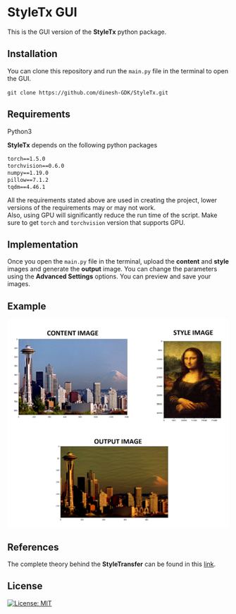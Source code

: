 # StyleTx GUI

This is the GUI version of the **StyleTx** python package.

## Installation
You can clone this repository and run the `main.py` file in the terminal to open the GUI.

`git clone https://github.com/dinesh-GDK/StyleTx.git`

## Requirements
Python3

**StyleTx** depends on the following python packages
```
torch==1.5.0
torchvision==0.6.0
numpy==1.19.0
pillow==7.1.2
tqdm==4.46.1
```
All the requirements stated above are used in creating the project, lower versions of the requirements may or may not work.\
Also, using GPU will significantly reduce the run time of the script. Make sure to get `torch` and `torchvision` version that supports GPU.

## Implementation

Once you open the `main.py` file in the terminal, upload the **content** and **style** images and generate the **output** image. You can change the parameters using the **Advanced Settings** options. You can preview and save your images.

## Example
![alt text](https://github.com/dinesh-GDK/StyleTx/blob/master/images/Result.png)

## References
The complete theory behind the **StyleTransfer** can be found in this [link](https://www.cv-foundation.org/openaccess/content_cvpr_2016/papers/Gatys_Image_Style_Transfer_CVPR_2016_paper.pdf).

## License
[![License: MIT](https://img.shields.io/badge/License-MIT-yellow.svg)](https://github.com/dinesh-GDK/StyleTx/blob/master/LICENSE.txt)
